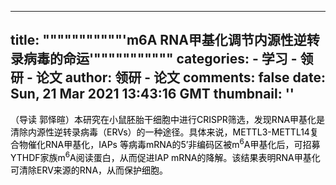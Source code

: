 
---
title: """""""""""'m6A RNA甲基化调节内源性逆转录病毒的命运'"""""""""""
categories: 
    - 学习
    - 领研 - 论文
author: 领研 - 论文
comments: false
date: Sun, 21 Mar 2021 13:43:16 GMT
thumbnail: ''
---

<div>   
<p></p><p><font style="color:rgb(0, 0, 0);">（导读 郭怿暄）本研究在小鼠胚胎干细胞中进行CRISPR筛选，发现RNA甲基化是清除内源性逆转录病毒（ERVs）的一种途径。具体来说，METTL3-METTL14复合物催化RNA甲基化，IAPs 等病毒mRNA的5’非编码区被m<sup>6</sup>A甲基化后，可招募YTHDF家族m<sup>6</sup>A阅读蛋白，从而促进IAP mRNA的降解。该结果表明RNA甲基化可清除ERV来源的RNA，从而保护细胞。</font></p>  
</div>
            